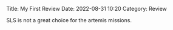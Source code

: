 Title: My First Review
Date: 2022-08-31 10:20
Category: Review

SLS is not a great choice for the artemis missions.